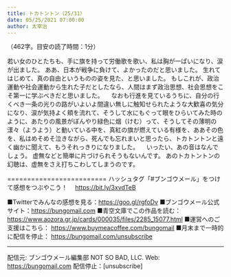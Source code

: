 ```yaml
---
title: トカトントン（25/31）
date: 05/25/2021 07:00:00
author: 太宰治
---
```


（462字。目安の読了時間：1分）

若い女のひとたちも、手に旗を持って労働歌を歌い、私は胸が一ぱいになり、涙が出ました。
ああ、日本が戦争に負けて、よかったのだと思いました。
生れてはじめて、真の自由というものの姿を見た、と思いました。
もしこれが、政治運動や社会運動から生れた子だとしたなら、人間はまず政治思想、社会思想をこそ第一に学ぶべきだと思いました。
　なおも行進を見ているうちに、自分の行くべき一条の光りの路がいよいよ間違い無しに触知せられたような大歓喜の気分になり、涙が気持よく頬を流れて、そうして水にもぐって眼をひらいてみた時のように、あたりの風景がぼんやり緑色に烟（けむ）って、そうしてその薄明の漾々（ようよう）と動いている中を、真紅の旗が燃えている有様を、ああその色を、私はめそめそ泣きながら、死んでも忘れまいと思ったら、トカトントンと遠く幽かに聞えて、もうそれっきりになりました。
　いったい、あの音はなんでしょう。
虚無などと簡単に片づけられそうもないんです。
あのトカトントンの幻聴は、虚無をさえ打ちこわしてしまうのです。

=========================
ハッシュタグ「#ブンゴウメール」をつけて感想をつぶやこう！　
https://bit.ly/3xvdTeB

■Twitterでみんなの感想を見る：https://goo.gl/rgfoDv
■ブンゴウメール公式サイト：https://bungomail.com
■青空文庫でこの作品を読む：https://www.aozora.gr.jp/cards/000035/files/2285_15077.html
■運営へのご支援はこちら： https://www.buymeacoffee.com/bungomail
■月末まで一時的に配信を停止： https://bungomail.com/unsubscribe

-------
配信元: ブンゴウメール編集部
NOT SO BAD, LLC.
Web: https://bungomail.com
配信停止：[unsubscribe]

